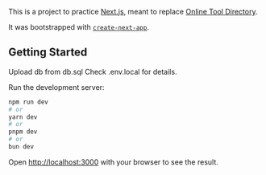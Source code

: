 This is a project to practice [Next.js](https://nextjs.org/), meant to replace [Online Tool Directory](https://onlinetool.directory/).

It was bootstrapped with [`create-next-app`](https://github.com/vercel/next.js/tree/canary/packages/create-next-app).

## Getting Started

Upload db from db.sql
Check .env.local for details.

Run the development server:

```bash
npm run dev
# or
yarn dev
# or
pnpm dev
# or
bun dev
```

Open [http://localhost:3000](http://localhost:3000) with your browser to see the result.
